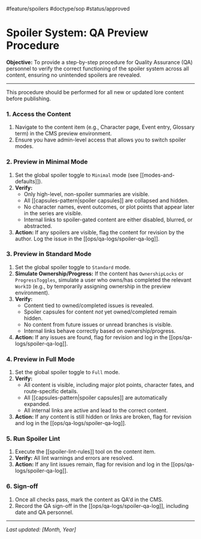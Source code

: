 #feature/spoilers #doctype/sop #status/approved

# Spoiler System: QA Preview Procedure

**Objective:** To provide a step-by-step procedure for Quality Assurance (QA) personnel to verify the correct functioning of the spoiler system across all content, ensuring no unintended spoilers are revealed.

---

This procedure should be performed for all new or updated lore content before publishing.

### 1. Access the Content

1.  Navigate to the content item (e.g., Character page, Event entry, Glossary term) in the CMS preview environment.
2.  Ensure you have admin-level access that allows you to switch spoiler modes.

### 2. Preview in Minimal Mode

1.  Set the global spoiler toggle to `Minimal` mode (see [[modes-and-defaults]]).
2.  **Verify:**
    *   Only high-level, non-spoiler summaries are visible.
    *   All [[capsules-pattern|spoiler capsules]] are collapsed and hidden.
    *   No character names, event outcomes, or plot points that appear later in the series are visible.
    *   Internal links to spoiler-gated content are either disabled, blurred, or abstracted.
3.  **Action:** If any spoilers are visible, flag the content for revision by the author. Log the issue in the [[ops/qa-logs/spoiler-qa-log]].

### 3. Preview in Standard Mode

1.  Set the global spoiler toggle to `Standard` mode.
2.  **Simulate Ownership/Progress:** If the content has `OwnershipLocks` or `ProgressToggles`, simulate a user who owns/has completed the relevant `WorkID` (e.g., by temporarily assigning ownership in the preview environment).
3.  **Verify:**
    *   Content tied to owned/completed issues is revealed.
    *   Spoiler capsules for content *not* yet owned/completed remain hidden.
    *   No content from future issues or unread branches is visible.
    *   Internal links behave correctly based on ownership/progress.
4.  **Action:** If any issues are found, flag for revision and log in the [[ops/qa-logs/spoiler-qa-log]].

### 4. Preview in Full Mode

1.  Set the global spoiler toggle to `Full` mode.
2.  **Verify:**
    *   All content is visible, including major plot points, character fates, and route-specific details.
    *   All [[capsules-pattern|spoiler capsules]] are automatically expanded.
    *   All internal links are active and lead to the correct content.
3.  **Action:** If any content is still hidden or links are broken, flag for revision and log in the [[ops/qa-logs/spoiler-qa-log]].

### 5. Run Spoiler Lint

1.  Execute the [[spoiler-lint-rules]] tool on the content item.
2.  **Verify:** All lint warnings and errors are resolved.
3.  **Action:** If any lint issues remain, flag for revision and log in the [[ops/qa-logs/spoiler-qa-log]].

### 6. Sign-off

1.  Once all checks pass, mark the content as QA'd in the CMS.
2.  Record the QA sign-off in the [[ops/qa-logs/spoiler-qa-log]], including date and QA personnel.

---

*Last updated: [Month, Year]*
